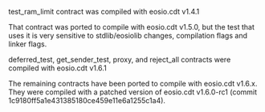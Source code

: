 test_ram_limit contract was compiled with eosio.cdt v1.4.1

That contract was ported to compile with eosio.cdt v1.5.0, but the test that uses it is very sensitive to stdlib/eosiolib changes, compilation flags and linker flags.

deferred_test, get_sender_test, proxy, and reject_all contracts were compiled with eosio.cdt v1.6.1

The remaining contracts have been ported to compile with eosio.cdt v1.6.x. They were compiled with a patched version of eosio.cdt v1.6.0-rc1 (commit 1c9180ff5a1e431385180ce459e11e6a1255c1a4).
